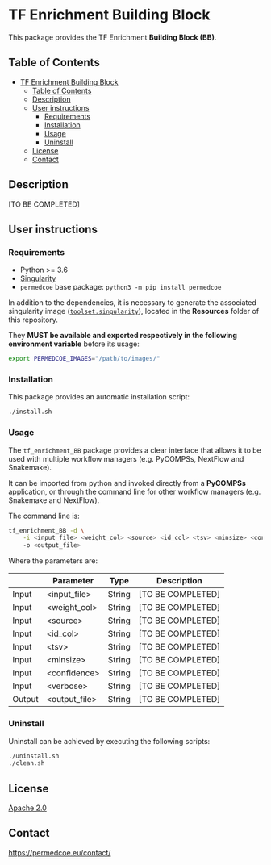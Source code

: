 # TF Enrichment Building Block

This package provides the TF Enrichment **Building Block (BB)**.

## Table of Contents

- [TF Enrichment Building Block](#tf-enrichment-building-block)
  - [Table of Contents](#table-of-contents)
  - [Description](#description)
  - [User instructions](#user-instructions)
    - [Requirements](#requirements)
    - [Installation](#installation)
    - [Usage](#usage)
    - [Uninstall](#uninstall)
  - [License](#license)
  - [Contact](#contact)

## Description

[TO BE COMPLETED]

## User instructions

### Requirements

- Python >= 3.6
- [Singularity](https://singularity.lbl.gov/docs-installation)
- `permedcoe` base package: `python3 -m pip install permedcoe`

In addition to the dependencies, it is necessary to generate the associated
singularity image ([`toolset.singularity`](../Resources/images/toolset.singularity)),
located in the **Resources** folder of this repository.

They **MUST be available and exported respectively in the following environment variable**
before its usage:

```bash
export PERMEDCOE_IMAGES="/path/to/images/"
```

### Installation

This package provides an automatic installation script:

```bash
./install.sh
```

### Usage

The `tf_enrichment_BB` package provides a clear interface that allows
it to be used with multiple workflow managers (e.g. PyCOMPSs, NextFlow and
Snakemake).

It can be imported from python and invoked directly from a **PyCOMPSs**
application, or through the command line for other workflow managers
(e.g. Snakemake and NextFlow).

The command line is:

```bash
tf_enrichment_BB -d \
    -i <input_file> <weight_col> <source> <id_col> <tsv> <minsize> <confidence> <verbose>
    -o <output_file>
```

Where the parameters are:

|        | Parameter          | Type      | Description                                             |
|--------|--------------------|-----------|---------------------------------------------------------|
| Input  | \<input_file>      | String    | [TO BE COMPLETED]                                       |
| Input  | \<weight_col>      | String    | [TO BE COMPLETED]                                       |
| Input  | \<source>          | String    | [TO BE COMPLETED]                                       |
| Input  | \<id_col>          | String    | [TO BE COMPLETED]                                       |
| Input  | \<tsv>             | String    | [TO BE COMPLETED]                                       |
| Input  | \<minsize>         | String    | [TO BE COMPLETED]                                       |
| Input  | \<confidence>      | String    | [TO BE COMPLETED]                                       |
| Input  | \<verbose>         | String    | [TO BE COMPLETED]                                       |
| Output | \<output_file>     | String    | [TO BE COMPLETED]                                       |

### Uninstall

Uninstall can be achieved by executing the following scripts:

```bash
./uninstall.sh
./clean.sh
```

## License

[Apache 2.0](https://www.apache.org/licenses/LICENSE-2.0)

## Contact

<https://permedcoe.eu/contact/>
